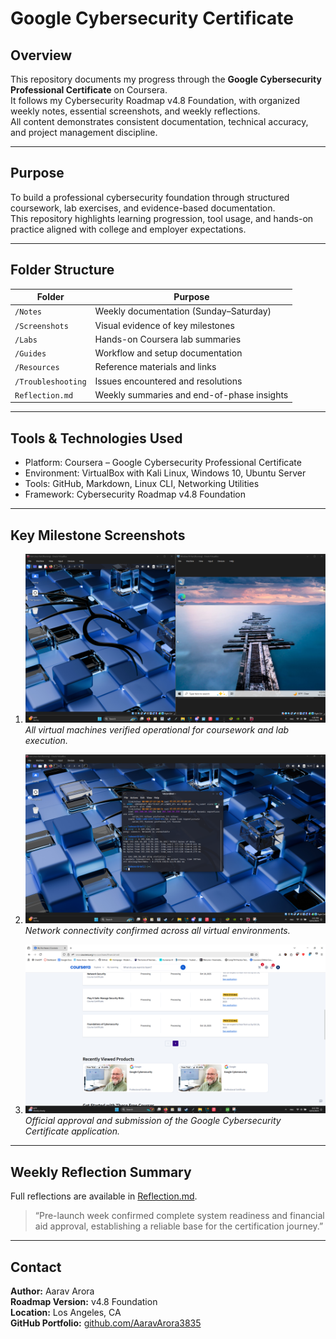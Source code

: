 # Google Cybersecurity Certificate

## Overview
This repository documents my progress through the **Google Cybersecurity Professional Certificate** on Coursera.  
It follows my Cybersecurity Roadmap v4.8 Foundation, with organized weekly notes, essential screenshots, and weekly reflections.  
All content demonstrates consistent documentation, technical accuracy, and project management discipline.

---

## Purpose
To build a professional cybersecurity foundation through structured coursework, lab exercises, and evidence-based documentation.  
This repository highlights learning progression, tool usage, and hands-on practice aligned with college and employer expectations.

---

## Folder Structure
| Folder | Purpose |
|--------|----------|
| `/Notes` | Weekly documentation (Sunday–Saturday) |
| `/Screenshots` | Visual evidence of key milestones |
| `/Labs` | Hands-on Coursera lab summaries |
| `/Guides` | Workflow and setup documentation |
| `/Resources` | Reference materials and links |
| `/Troubleshooting` | Issues encountered and resolutions |
| `Reflection.md` | Weekly summaries and end-of-phase insights |

---

## Tools & Technologies Used
- Platform: Coursera – Google Cybersecurity Professional Certificate  
- Environment: VirtualBox with Kali Linux, Windows 10, Ubuntu Server  
- Tools: GitHub, Markdown, Linux CLI, Networking Utilities  
- Framework: Cybersecurity Roadmap v4.8 Foundation  

---

## Key Milestone Screenshots
1. ![VMs Successfully Booted](/Screenshots/2025-10-12_VMs_Succesfully_Booted.png)  
   *All virtual machines verified operational for coursework and lab execution.*

2. ![Ping Test Readiness Check](/Screenshots/2025-10-12_Ping_Test_Readiness_Check.png)  
   *Network connectivity confirmed across all virtual environments.*

3. ![Coursera Financial Aid Confirmation](/Screenshots/2025-10-13_Coursera_Financial_Aid_Application_3.png)  
   *Official approval and submission of the Google Cybersecurity Certificate application.*

---

## Weekly Reflection Summary
Full reflections are available in [Reflection.md](./Reflection.md).  
> “Pre-launch week confirmed complete system readiness and financial aid approval, establishing a reliable base for the certification journey.”

---

## Contact
**Author:** Aarav Arora  
**Roadmap Version:** v4.8 Foundation  
**Location:** Los Angeles, CA  
**GitHub Portfolio:** [github.com/AaravArora3835](https://github.com/AaravArora3835)
